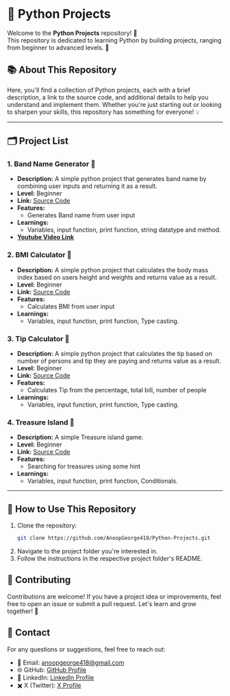 # 🐍 Python Projects

Welcome to the **Python Projects** repository! 🎉  
This repository is dedicated to learning Python by building projects, ranging from beginner to advanced levels. 🚀

## 📚 About This Repository

Here, you'll find a collection of Python projects, each with a brief description, a link to the source code, and additional details to help you understand and implement them. Whether you're just starting out or looking to sharpen your skills, this repository has something for everyone! 💡

---

## 🗂️ Project List

### 1. Band Name Generator 📝
- **Description:** A simple python project that generates band name by combining user inputs and returning it as a result.
- **Level:** Beginner
- **Link:** [Source Code](https://github.com/AnoopGeorge418/Python-Projects/tree/main/Band%20Name%20Generator)  
- **Features:**  
  - Generates Band name from user input
- **Learnings:**  
    - Variables, input function, print function, string datatype and method.
- **[Youtube Video Link](https://youtu.be/I9f41dGExZY?si=SYzHzpLq4jyZMDfp)**

### 2. BMI Calculator 📝
- **Description:** A simple python project that calculates the body mass index based on users height and weights and returns value as a result.
- **Level:** Beginner
- **Link:** [Source Code](https://github.com/AnoopGeorge418/Python-Projects/tree/main/Bmi%20Calculator)  
- **Features:**  
  - Calculates BMI from user input
- **Learnings:**  
    - Variables, input function, print function, Type casting.

### 3. Tip Calculator 📝
- **Description:** A simple python project that calculates the tip based on number of persons and tip they are paying and returns value as a result.
- **Level:** Beginner
- **Link:** [Source Code](https://github.com/AnoopGeorge418/Python-Projects/tree/main/Tip%20Calculator)  
- **Features:**  
  - Calculates Tip from the percentage, total bill, number of people
- **Learnings:**  
    - Variables, input function, print function, Type casting.

### 4. Treasure Island 📝
- **Description:**  A simple Treasure island game.
- **Level:** Beginner
- **Link:** [Source Code](https://github.com/AnoopGeorge418/Python-Projects/tree/main/Treasure%Island)  
- **Features:**  
  - Searching for treasures using some hint
- **Learnings:**  
    - Variables, input function, print function, Conditionals.
---

## 🌟 How to Use This Repository

1. Clone the repository:  
   ```bash
   git clone https://github.com/AnoopGeorge418/Python-Projects.git
2. Navigate to the project folder you're interested in.
3. Follow the instructions in the respective project folder's README.

## 🤝 Contributing

Contributions are welcome! If you have a project idea or improvements, feel free to open an issue or submit a pull request. Let's learn and grow together! 🌱

## 📧 Contact

For any questions or suggestions, feel free to reach out:
- 📩 Email: anoopgeorge418@gmail.com
- 🌐 GitHub: [GitHub Profile](https://github.com/AnoopGeorge418)
- 🔗 LinkedIn: [LinkedIn Profile](https://www.linkedin.com/in/anoop-george418/)
- ✖️ X (Twitter): [X Profile](https://x.com/Anoopgeorg_)

